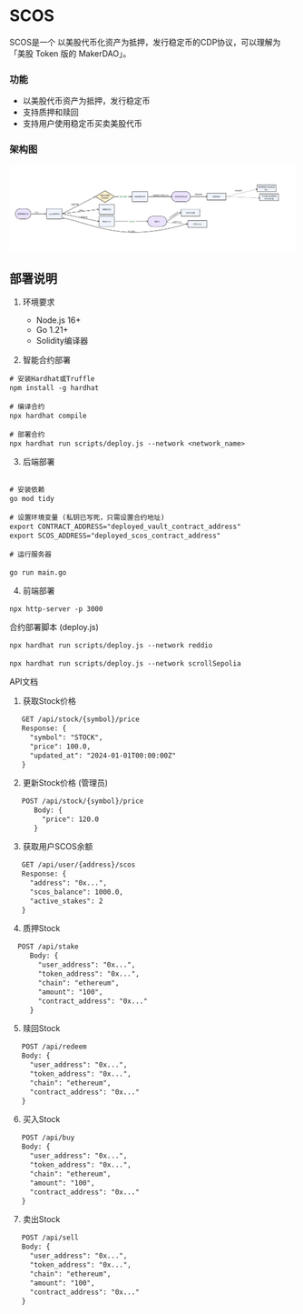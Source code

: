 # SCOS
SCOS是一个 以美股代币化资产为抵押，发行稳定币的CDP协议，可以理解为「美股 Token 版的 MakerDAO」。  

### 功能
- 以美股代币资产为抵押，发行稳定币
- 支持质押和赎回
- 支持用户使用稳定币买卖美股代币

### 架构图
![](arch.png)

## 部署说明
1. 环境要求  
   - Node.js 16+   
   - Go 1.21+  
   - Solidity编译器  
  

2. 智能合约部署
```shell
# 安装Hardhat或Truffle
npm install -g hardhat

# 编译合约
npx hardhat compile

# 部署合约
npx hardhat run scripts/deploy.js --network <network_name>
```

3. 后端部署
```shell

# 安装依赖
go mod tidy

# 设置环境变量 (私钥已写死，只需设置合约地址)
export CONTRACT_ADDRESS="deployed_vault_contract_address"
export SCOS_ADDRESS="deployed_scos_contract_address"

# 运行服务器

go run main.go

```

4. 前端部署
```
npx http-server -p 3000
```

合约部署脚本 (deploy.js)
```
npx hardhat run scripts/deploy.js --network reddio

npx hardhat run scripts/deploy.js --network scrollSepolia

```


API文档

1. 获取Stock价格
```
   GET /api/stock/{symbol}/price
   Response: {
     "symbol": "STOCK",
     "price": 100.0,
     "updated_at": "2024-01-01T00:00:00Z"
   }
```   
2. 更新Stock价格 (管理员)
```shell
   POST /api/stock/{symbol}/price
      Body: {
        "price": 120.0
      }
```
   
3. 获取用户SCOS余额
```shell
   GET /api/user/{address}/scos
   Response: {
     "address": "0x...",
     "scos_balance": 1000.0,
     "active_stakes": 2
   }
```
4. 质押Stock
```shell
  POST /api/stake
     Body: {
       "user_address": "0x...",
       "token_address": "0x...",
       "chain": "ethereum",
       "amount": "100",
       "contract_address": "0x..."
     }
```
   
5. 赎回Stock
```shell
   POST /api/redeem
   Body: {
     "user_address": "0x...",
     "token_address": "0x...",
     "chain": "ethereum",
     "contract_address": "0x..."
   }
```
6. 买入Stock
```shell
   POST /api/buy
   Body: {
     "user_address": "0x...",
     "token_address": "0x...",
     "chain": "ethereum",
     "amount": "100",
     "contract_address": "0x..."
   }
```
7. 卖出Stock
```shell
   POST /api/sell
   Body: {
     "user_address": "0x...",
     "token_address": "0x...",
     "chain": "ethereum",
     "amount": "100",
     "contract_address": "0x..."
   }
```
